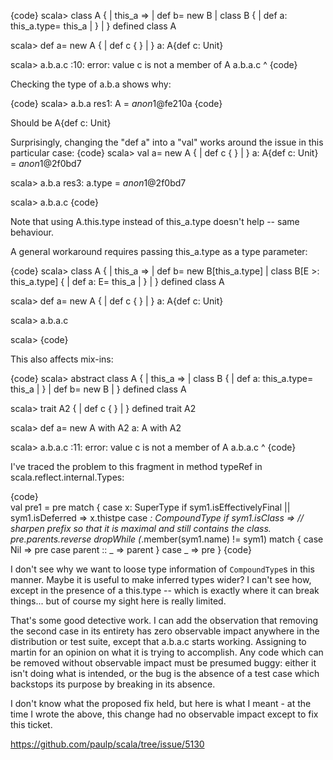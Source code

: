 {code}
scala> class A {
     |   this_a =>
     |   def b= new B
     |   class B {
     |     def a: this_a.type= this_a
     |   }
     | }
defined class A

scala> def a= new A {
     |   def c { }
     | }
a: A{def c: Unit}

scala> a.b.a.c
<console>:10: error: value c is not a member of A
       a.b.a.c
             ^
{code}

Checking the type of a.b.a shows why:

{code}
scala> a.b.a
res1: A = $anon$1@fe210a
{code}

Should be A{def c: Unit}

Surprisingly, changing the "def a" into a "val" works around the issue in this particular case:
{code}
scala> val a= new A {
     |   def c { }
     | }
a: A{def c: Unit} = $anon$1@2f0bd7

scala> a.b.a
res3: a.type = $anon$1@2f0bd7

scala> a.b.a.c
{code}

Note that using A.this.type instead of this_a.type doesn't help -- same behaviour.

A general workaround requires passing this_a.type as a type parameter:

{code}
scala> class A {
     |   this_a =>
     |   def b= new B[this_a.type]
     |   class B[E >: this_a.type] {
     |     def a: E= this_a
     |   }
     | }
defined class A

scala> def a= new A {
     |   def c { }
     | }
a: A{def c: Unit}

scala> a.b.a.c

scala> 
{code}

This also affects mix-ins:

{code}
scala>   abstract class A {
     |     this_a =>
     |     class B {
     |       def a: this_a.type= this_a
     |     }
     |     def b= new B
     |   }
defined class A

scala>   trait A2 {
     |     def c { }
     |   }
defined trait A2

scala>   def a= new A with A2
a: A with A2

scala>   a.b.a.c
<console>:11: error: value c is not a member of A
         a.b.a.c
               ^
{code}

I've traced the problem to this fragment in method typeRef in scala.reflect.internal.Types:

{code}     
      val pre1 = pre match {
       case x: SuperType if sym1.isEffectivelyFinal || sym1.isDeferred =>
         x.thistpe
       case _: CompoundType if sym1.isClass =>
         // sharpen prefix so that it is maximal and still contains the class.
         pre.parents.reverse dropWhile (_.member(sym1.name) != sym1) match {
           case Nil         => pre
           case parent :: _ => parent
         }
       case _ => pre
     }
{code}

I don't see why we want to loose type information of `CompoundType`s in this manner. Maybe it is useful to make inferred types wider? I can't see how, except in the presence of a this.type -- which is exactly where it can break things... but of course my sight here is really limited.

That's some good detective work.  I can add the observation that removing the second case in its entirety has zero observable impact anywhere in the distribution or test suite, except that a.b.a.c starts working.  Assigning to martin for an opinion on what it is trying to accomplish.  Any code which can be removed without observable impact must be presumed buggy: either it isn't doing what is intended, or the bug is the absence of a test case which backstops its purpose by breaking in its absence.


I don't know what the proposed fix held, but here is what I meant - at the time I wrote the above, this change had no observable impact except to fix this ticket.

  https://github.com/paulp/scala/tree/issue/5130

